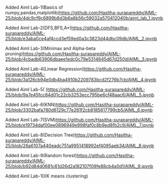 Added Aiml Lab-1(Basics of numpy,pandas,matplotlib)https://github.com/Hasitha-surapareddy/AIML-25/blob/4dc9cf9c6899b8d3b6a8b56c59032a570412040b/aiml_lab_1.ipynb

Added Aiml Lab-2(DFS,BFS,A*)https://github.com/Hasitha-surapareddy/AIML-25/blob/e3aba0ce4af4ccd3ef59ed0a3c3823d44dbc09db/AIML_2.ipynb

Added Aiml Lab-3(Minimax and Alpha-beta pruning)https://github.com/Hasitha-surapareddy/AIML-25/blob/4cbadb63906dbaee1edc0c79e5314645d67d250d/AIML_3.ipynb

Added Aiml Lab-4(Linear Regression)https://github.com/Hasitha-surapareddy/AIML-25/blob/3a126cb94e0db4ba4910b2209783bcd2f276b7cb/AIML_4.ipynb

Added Aiml Lab-5( )https://github.com/Hasitha-surapareddy/AIML-25/blob/9a7e45fcc84d01c22cb3253ecc795be6cf48aac6/AIML_5.ipynb

Added Aiml Lab-6(KNN)https://github.com/Hasitha-surapareddy/AIML-25/blob/3302bafa780d6129c77e261f2cb8185617799cb5/AIML_6.ipynb

Added Aiml Lab-7(SVM)https://github.com/Hasitha-surapareddy/AIML-25/blob/e19734daf00ee0896949e998faf0c8b9ed8fb2c9/AIML_7.ipynb

Added Aiml Lab-8(Decision Tree)https://github.com/Hasitha-surapareddy/AIML-25/blob/26a6107a440eadc751a9951418992ef4095aeb34/AIML_8.ipynb

Added Aiml Lab-9(Random forest)https://github.com/Hasitha-surapareddy/AIML-25/blob/b92d84d0681c61d26d2a182107f09fe88cb4a0d1/AIML_9.ipynb

Added Aiml Lab-10(K means clustering)
